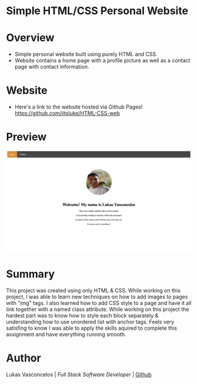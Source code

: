 # Simple HTML/CSS Personal Website

# Overview
- Simple personal website built using purely HTML and CSS.
- Website contains a home page with a profile picture as well as a contact page with contact information.

# Website
- Here's a link to the website hosted via Github Pages! https://github.com/iitsluke/HTML-CSS-web

# Preview

![Website Preview](site-preview.png)

# Summary
This project was created using only HTML & CSS. While working on this project, I was able to learn new techniques on how to add images to pages with "img" tags. I also learned how to add CSS style to a page and have it all link together with a named class attribute. While working on this project the hardest part was to know how to style each block separately & understanding how to use unordered list with anchor tags. Feels very satisfing to know I was able to apply the skills aquired to complete this assignment and have everything running smooth. 
# Author 
Lukas Vasconcelos | <em> Full Stack Software Developer </em> | <a href="https://github.com/iitsluke">Github</a>

